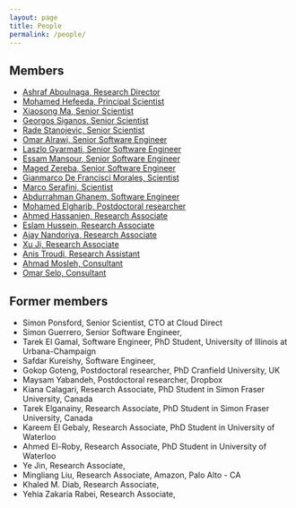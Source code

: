 ```yaml
---
layout: page
title: People
permalink: /people/
---
```

## Members

- [Ashraf Aboulnaga, Research Director](/people/ashraf/)
- [Mohamed Hefeeda, Principal Scientist](/people/mhefeeda/)
- [Xiaosong Ma, Senior Scientist](/people/xma/)
- [Georgos Siganos, Senior Scientist](/people/gsiganos/)
- [Rade Stanojevic, Senior Scientist](/people/rstanojevic/)
- [Omar Alrawi, Senior Software Engineer](/people/oalrawi/)
- [Laszlo Gyarmati, Senior Software Engineer](/people/lgyarmati/)
- [Essam Mansour, Senior Software Engineer](/people/emansour/)
- [Maged Zereba, Senior Software Engineer](/people/mzereba/)
- [Gianmarco De Francisci Morales, Scientist](/people/gmorales/)
- [Marco Serafini, Scientist](/people/mserafini/)
- [Abdurrahman Ghanem, Software Engineer](/people/abghanem/)
- [Mohamed Elgharib, Postdoctoral researcher](/people/melgharib/)
- [Ahmed Hassanien, Research Associate](/people/ahassanien/)
- [Eslam Hussein, Research Associate](/people/ehussein/)
- [Ajay Nandoriya, Research Associate](/people/anandoriya/)
- [Xu Ji, Research Associate](/people/xji/)
- [Anis Troudi, Research Assistant](/people/atroudi/)
- [Ahmad Mosleh, Consultant](/people/amosleh/)
- [Omar Selo, Consultant](/people/oselo/)



## Former members

- Simon Ponsford, Senior Scientist, CTO at Cloud Direct
- Simon Guerrero, Senior Software Engineer, 
- Tarek El Gamal, Software Engineer, PhD Student, University of Illinois at Urbana-Champaign
- Safdar Kureishy, Software Engineer, 
- Gokop Goteng, Postdoctoral researcher, PhD Cranfield University, UK
- Maysam Yabandeh, Postdoctoral researcher, Dropbox
- Kiana Calagari, Research Associate, PhD Student in Simon Fraser University, Canada
- Tarek Elganainy, Research Associate, PhD Student in Simon Fraser University, Canada
- Kareem El Gebaly, Research Associate, PhD Student in University of Waterloo
- Ahmed El-Roby, Research Associate, PhD Student in University of Waterloo
- Ye Jin, Research Associate, 
- Mingliang Liu, Research Associate, Amazon, Palo Alto - CA
- Khaled M. Diab, Research Associate, 
- Yehia Zakaria Rabei, Research Associate, 

